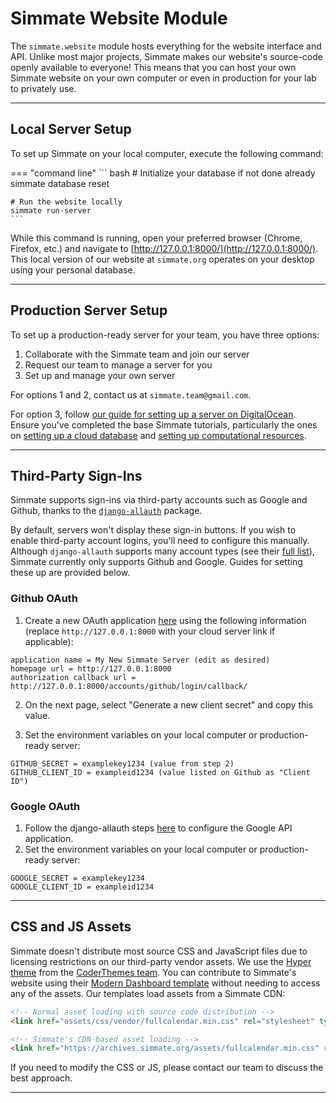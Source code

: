 # Simmate Website Module

The `simmate.website` module hosts everything for the website interface and API. Unlike most major projects, Simmate makes our website's source-code openly available to everyone! This means that you can host your own Simmate website on your own computer or even in production for your lab to privately use.

------------------------------------------------------------

## Local Server Setup

To set up Simmate on your local computer, execute the following command:

=== "command line"
    ``` bash
    # Initialize your database if not done already
    simmate database reset

    # Run the website locally
    simmate run-server
    ```

While this command is running, open your preferred browser (Chrome, Firefox, etc.) and navigate to [http://127.0.0.1:8000/](http://127.0.0.1:8000/). This local version of our website at `simmate.org` operates on your desktop using your personal database.

------------------------------------------------------------

## Production Server Setup

To set up a production-ready server for your team, you have three options:

1. Collaborate with the Simmate team and join our server
2. Request our team to manage a server for you
3. Set up and manage your own server

For options 1 and 2, contact us at `simmate.team@gmail.com`.

For option 3, follow [our guide for setting up a server on DigitalOcean](https://github.com/jacksund/simmate/tree/main/.do). Ensure you've completed the base Simmate tutorials, particularly the ones on [setting up a cloud database](/getting_started/use_a_cloud_database/quick_start/) and [setting up computational resources](/getting_started/add_computational_resources/quick_start/).

------------------------------------------------------------

## Third-Party Sign-Ins

Simmate supports sign-ins via third-party accounts such as Google and Github, thanks to the [`django-allauth`](https://github.com/pennersr/django-allauth) package.

By default, servers won't display these sign-in buttons. If you wish to enable third-party account logins, you'll need to configure this manually. Although `django-allauth` supports many account types (see their [full list](https://django-allauth.readthedocs.io/en/latest/providers.html)), Simmate currently only supports Github and Google. Guides for setting these up are provided below.

### Github OAuth

1. Create a new OAuth application [here](https://github.com/settings/applications/new) using the following information (replace `http://127.0.0.1:8000` with your cloud server link if applicable):

```
application name = My New Simmate Server (edit as desired)
homepage url = http://127.0.0.1:8000
authorization callback url = http://127.0.0.1:8000/accounts/github/login/callback/
```

2. On the next page, select "Generate a new client secret" and copy this value.

3. Set the environment variables on your local computer or production-ready server:
```
GITHUB_SECRET = examplekey1234 (value from step 2)
GITHUB_CLIENT_ID = exampleid1234 (value listed on Github as "Client ID")
```

### Google OAuth

1. Follow the django-allauth steps [here](https://django-allauth.readthedocs.io/en/latest/providers.html#google) to configure the Google API application.
2. Set the environment variables on your local computer or production-ready server:
```
GOOGLE_SECRET = examplekey1234
GOOGLE_CLIENT_ID = exampleid1234
```

------------------------------------------------------------

## CSS and JS Assets

Simmate doesn't distribute most source CSS and JavaScript files due to licensing restrictions on our third-party vendor assets. We use the [Hyper theme](https://themes.getbootstrap.com/product/hyper-responsive-admin-dashboard-template/) from the [CoderThemes team](https://coderthemes.com/). You can contribute to Simmate's website using their [Modern Dashboard template](https://coderthemes.com/hyper/modern/index.html) without needing to access any of the assets. Our templates load assets from a Simmate CDN:

``` html
<!-- Normal asset loading with source code distribution -->
<link href="assets/css/vendor/fullcalendar.min.css" rel="stylesheet" type="text/css" />

<!-- Simmate's CDN-based asset loading -->
<link href="https://archives.simmate.org/assets/fullcalendar.min.css" rel="stylesheet" type="text/css" />
```

If you need to modify the CSS or JS, please contact our team to discuss the best approach.

------------------------------------------------------------
